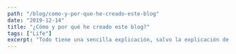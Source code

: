 ```yaml
---
path: "/blog/como-y-por-que-he-creado-este-blog"
date: "2019-12-14"
title: "¿Cómo y por qué he creado este blog?"
tags: ["Life"]
excerpt: "Todo tiene una sencilla explicación, salvo la explicación de ese blog"
---
```

